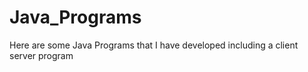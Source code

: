 # Java_Programs
Here are some Java Programs that I have developed including a client server program
